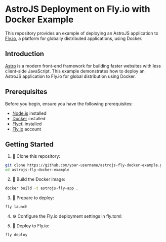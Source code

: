 # AstroJS Deployment on Fly.io with Docker Example

This repository provides an example of deploying an AstroJS application to [Fly.io](https://fly.io/), a platform for globally distributed applications, using Docker.

## Introduction

[Astro](https://astro.build/) is a modern front-end framework for building faster websites with less client-side JavaScript. This example demonstrates how to deploy an AstroJS application to Fly.io for global distribution using Docker.

## Prerequisites

Before you begin, ensure you have the following prerequisites:

- [Node.js](https://nodejs.org/) installed
- [Docker](https://www.docker.com/) installed
- [Flyctl](https://fly.io/docs/hands-on/install-flyctl/) installed
- [Fly.io](https://fly.io/) account

## Getting Started

1. 🧲 Clone this repository:

```bash
git clone https://github.com/your-username/astrojs-fly-docker-example.git
cd astrojs-fly-docker-example
```

2. 🐳 Build the Docker image:

```bash
docker build -t astrojs-fly-app .
```

3. 🚀 Prepare to deploy:

```bash
fly launch
```

4. ⚙️ Configure the Fly.io deployment settings in fly.toml:

5. 🚀 Deploy to Fly.io:

```bash
fly deploy
```